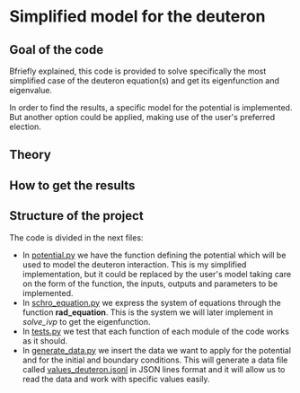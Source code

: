 # Simplified model for the deuteron

## Goal of the code

Bfriefly explained, this code is provided to solve specifically the most simplified case of the deuteron equation(s) and get its eigenfunction and eigenvalue.

In order to find the results, a specific model for the potential is implemented. But another option could be applied, making use of the user's preferred election.

## Theory

## How to get the results

## Structure of the project
The code is divided in the next files:
- In [potential.py](potential.py) we have the function defining the potential which will be used to model the deuteron interaction. This is my simplified implementation, but it could be replaced by the user's model taking care on the form of the function, the inputs, outputs and parameters to be implemented.
- In [schro_equation.py](schro_equation.py) we express the system of equations through the function **rad_equation**. This is the system we will later implement in _solve_ivp_ to get the eigenfunction.
- In [tests.py](tests.py) we test that each function of each module of the code works as it should.
- In [generate_data.py](generate_data.py) we insert the data we want to apply for the potential and for the initial and boundary conditions. This will generate a data file called [values_deuteron.jsonl](values_deuteron.jsonl) in JSON lines format and it will allow us to read the data and work with specific values easily.
